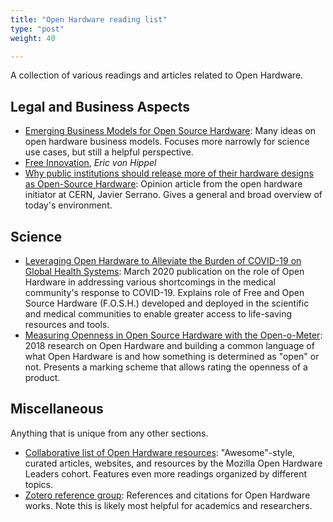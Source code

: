 ```yaml
---
title: "Open Hardware reading list"
type: "post"
weight: 40

---
```


A collection of various readings and articles related to Open Hardware.


## Legal and Business Aspects

* [Emerging Business Models for Open Source Hardware](https://openhardware.metajnl.com/articles/10.5334/joh.4/):
  Many ideas on open hardware business models.
  Focuses more narrowly for science use cases, but still a helpful perspective.
* [Free Innovation](https://mitpress.mit.edu/books/free-innovation), _Eric von Hippel_
* [Why public institutions should release more of their hardware designs as Open-Source Hardware](https://forum.openhardware.science/t/why-public-institutions-should-release-more-of-their-hardware-designs-as-open-source-hardware/2235):
  Opinion article from the open hardware initiator at CERN, Javier Serrano.
  Gives a general and broad overview of today's environment.


## Science

* [Leveraging Open Hardware to Alleviate the Burden of COVID-19 on Global Health Systems](https://www.preprints.org/manuscript/202003.0362/v1):
  March 2020 publication on the role of Open Hardware in addressing various shortcomings in the medical community's response to COVID-19.
  Explains role of Free and Open Source Hardware (F.O.S.H.) developed and deployed in the scientific and medical communities to enable greater access to life-saving resources and tools.
* [Measuring Openness in Open Source Hardware with the Open-o-Meter](https://www.sciencedirect.com/science/article/pii/S2212827118312095):
  2018 research on Open Hardware and building a common language of what Open Hardware is and how something is determined as "open" or not.
  Presents a marking scheme that allows rating the openness of a product.


## Miscellaneous

Anything that is unique from any other sections.

* [Collaborative list of Open Hardware resources](https://github.com/Open-Hardware-Leaders/Resources):
  "Awesome"-style, curated articles, websites, and resources by the Mozilla Open Hardware Leaders cohort.
  Features even more readings organized by different topics.
* [Zotero reference group](https://www.zotero.org/groups/2312397/open_hardware/library):
  References and citations for Open Hardware works.
  Note this is likely most helpful for academics and researchers.
